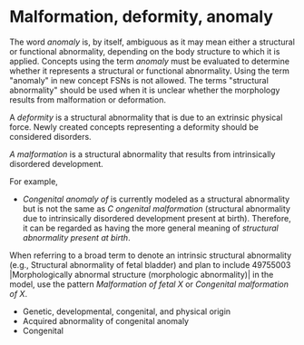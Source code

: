 # Malformation, deformity, anomaly

The word  _anomaly_ is, by itself, ambiguous as it may mean either a structural or functional abnormality, depending on the body structure to which it is applied. Concepts using the term  _anomaly_ must be evaluated to determine whether it represents a structural or functional abnormality. Using the term "anomaly" in new concept FSNs is not allowed. The terms "structural abnormality" should be used when it is unclear whether the morphology results from malformation or deformation. 

A  _deformity_ is a structural abnormality that is due to an extrinsic physical force. Newly created concepts representing a deformity should be considered disorders. 

 _A malformation_ is a structural abnormality that results from intrinsically disordered development. 

For example,

* _Congenital anomaly of <body structure>_ is currently modeled as a structural abnormality but is not the same as _C_ _ongenital malformation_ (structural abnormality due to intrinsically disordered development present at birth). Therefore, it can be regarded as having the more general meaning of  _structural abnormality present at birth_.

When referring to a broad term to denote an intrinsic structural abnormality (e.g., Structural abnormality of fetal bladder) and plan to include 49755003 |Morphologically abnormal structure (morphologic abnormality)| in the model, use the pattern _Malformation of fetal X_ or _Congenital malformation of X_.

  * Genetic, developmental, congenital, and physical origin
  * Acquired abnormality of congenital anomaly
  * Congenital

